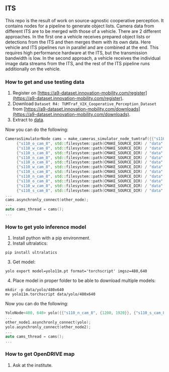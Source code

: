 ## ITS

This repo is the result of work on source-agnostic cooperative perception.
It contains nodes for a pipeline to generate object lists.
Camera data from different ITS are to be merged with those of a vehicle.
There are 2 different approaches. In the first one a vehicle receives prepared object lists or detections from the ITS
and then merges them with its own data.
Here vehicle and ITS pipelines run in parallel and are combined at the end.
This requires high performance hardware at the ITS, but the transmission bandwidth is low.
In the second approach, a vehicle receives the individual image data streams from the ITS, and the rest of the ITS
pipeline runs additionally on the vehicle.

### How to get and use testing data

1. Register
   on [https://a9-dataset.innovation-mobility.com/register](https://a9-dataset.innovation-mobility.com/register).
2. Download `Dataset R4: TUMTraf_V2X_Cooperative_Perception_Dataset`
   from [https://a9-dataset.innovation-mobility.com/downloads](https://a9-dataset.innovation-mobility.com/downloads).
3. Extract to [data](data).

Now you can do the following:

```c++
CamerasSimulatorNode cams = make_cameras_simulator_node_tumtraf({{"s110_n_cam_8", std::filesystem::path(CMAKE_SOURCE_DIR) / "data" / "tumtraf_v2x_cooperative_perception_dataset" / "train" / "images" / "s110_camera_basler_north_8mm"},
     {"s110_o_cam_8", std::filesystem::path(CMAKE_SOURCE_DIR) / "data" / "tumtraf_v2x_cooperative_perception_dataset" / "train" / "images" / "s110_camera_basler_east_8mm"},
     {"s110_w_cam_8", std::filesystem::path(CMAKE_SOURCE_DIR) / "data" / "tumtraf_v2x_cooperative_perception_dataset" / "train" / "images" / "s110_camera_basler_south1_8mm"},
     {"s110_s_cam_8", std::filesystem::path(CMAKE_SOURCE_DIR) / "data" / "tumtraf_v2x_cooperative_perception_dataset" / "train" / "images" / "s110_camera_basler_south2_8mm"},
     {"s110_n_cam_8", std::filesystem::path(CMAKE_SOURCE_DIR) / "data" / "tumtraf_v2x_cooperative_perception_dataset" / "test" / "images" / "s110_camera_basler_north_8mm"},
     {"s110_o_cam_8", std::filesystem::path(CMAKE_SOURCE_DIR) / "data" / "tumtraf_v2x_cooperative_perception_dataset" / "test" / "images" / "s110_camera_basler_east_8mm"},
     {"s110_w_cam_8", std::filesystem::path(CMAKE_SOURCE_DIR) / "data" / "tumtraf_v2x_cooperative_perception_dataset" / "test" / "images" / "s110_camera_basler_south1_8mm"},
     {"s110_s_cam_8", std::filesystem::path(CMAKE_SOURCE_DIR) / "data" / "tumtraf_v2x_cooperative_perception_dataset" / "test" / "images" / "s110_camera_basler_south2_8mm"},
     {"s110_n_cam_8", std::filesystem::path(CMAKE_SOURCE_DIR) / "data" / "tumtraf_v2x_cooperative_perception_dataset" / "val" / "images" / "s110_camera_basler_north_8mm"},
     {"s110_o_cam_8", std::filesystem::path(CMAKE_SOURCE_DIR) / "data" / "tumtraf_v2x_cooperative_perception_dataset" / "val" / "images" / "s110_camera_basler_east_8mm"},
     {"s110_w_cam_8", std::filesystem::path(CMAKE_SOURCE_DIR) / "data" / "tumtraf_v2x_cooperative_perception_dataset" / "val" / "images" / "s110_camera_basler_south1_8mm"},
     {"s110_s_cam_8", std::filesystem::path(CMAKE_SOURCE_DIR) / "data" / "tumtraf_v2x_cooperative_perception_dataset" / "val" / "images" / "s110_camera_basler_south2_8mm"}});
...
cams.asynchronly_connect(other_node);
...
auto cams_thread = cams();
...
```

### How to get yolo inference model

1. Install python with a pip environment.
2. Install ultralatics:

```shell
pip install ultralatics
```

3. Get model:

```shell
yolo export model=yolo11m.pt format='torchscript' imgsz=480,640
```

4. Place model in proper folder to be able to download multiple models:

```shell
mkdir -p data/yolo/480x640
mv yolo11m.torchscript data/yolo/480x640
```

Now you can do the following:

```c++
YoloNode<480, 640> yolo({{"s110_n_cam_8", {1200, 1920}}, {"s110_s_cam_8", {1200, 1920}}, {"s110_o_cam_8", {1200, 1920}}, {"s110_w_cam_8", {1200, 1920}}}, std::filesystem::path(CMAKE_SOURCE_DIR) / "data" / "yolo" / "480x640" / "yolo11m.torchscript");
...
other_node1.asynchronly_connect(yolo);
yolo.asynchronly_connect(other_node2);
...
auto cams_thread = cams();
...
```

### How to get OpenDRIVE map

1. Ask at the institute.

